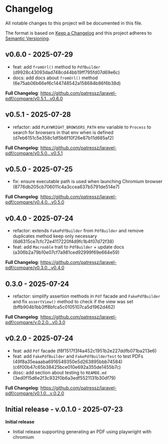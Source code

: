# Changelog

All notable changes to this project will be documented in this file.

The format is based on [Keep a Changelog](http://keepachangelog.com/)
and this project adheres to [Semantic Versioning](http://semver.org/).

## v0.6.0 - 2025-07-29

* feat: add `fromUrl()` method to `PdfBuilder` (d9928c43093dad748cd44bb19ff795fd07d69e6c)
* docs: add docs about `fromUrl()` method (6e75ab06b66ef6c144748542a158684b86f6b38d)

**Full Changelog**: https://github.com/patressz/laravel-pdf/compare/v0.5.1...v0.6.0

## v0.5.1 - 2025-07-28

* refactor: add `PLAYWRIGHT_BROWSERS_PATH` env variable to `Process` to search for browsers in that env when is defined (d7eb6151c5e358c1df5b6f10f26e87b11d685af2)

**Full Changelog**: https://github.com/patressz/laravel-pdf/compare/v0.5.0...v0.5.1

## v0.5.0 - 2025-07-25

* fix: ensure executable path is used when launching Chromium browser (8776db205cb706011c4a3ccea637b5791de514e7)

**Full Changelog**: https://github.com/patressz/laravel-pdf/compare/v0.4.0...v0.5.0

## v0.4.0 - 2025-07-24

* refactor: extends `FakePdfBuilder` from `PdfBuilder` and remove duplicates method keep only necessary (6d6315ce7cfc72e4117220f4d9fc1b4f07d72f38)
* feat: add `Macroable` trait to `PdfBuilder` + update docs (a306b2a79b10e07cf7a981ced92999f69e664e59)

**Full Changelog**: https://github.com/patressz/laravel-pdf/compare/v0.3.0...v0.4.0

## 0.3.0 - 2025-07-24

* refactor: simplify assertion methods in `Pdf` facade and `FakePdfBuilder` and fix `assertView()` method to check if the view was set (bffb904b1bb3ff8bfca5c0105107ca5d1962d462)

**Full Changelog**: https://github.com/patressz/laravel-pdf/compare/v.0.2.0...v0.3.0

## v0.2.0 - 2025-07-24

* feat: add `Pdf` facade (f8f1517f3f4a452c1951b2e227ddfb071ba213e6)
* feat: add `FakePdfBuilder` and `FakePdfBuilderTest` to test PDFs (49f8a35eaaaba6916549350e5d263895bbb74584)(c6f00b47c65b38425bce010e692a355de1455b7c)
* dosc: add section about testing to `REAMDE.md` (3ed0f15d6e2f3c932f0b6a3edf5521131b30df79)

**Full Changelog**: https://github.com/patressz/laravel-pdf/compare/v0.1.0...v.0.2.0

## Initial release - v.0.1.0 - 2025-07-23

**Initial release**

- Initial release supporting generating an PDF using playwright with chromium
